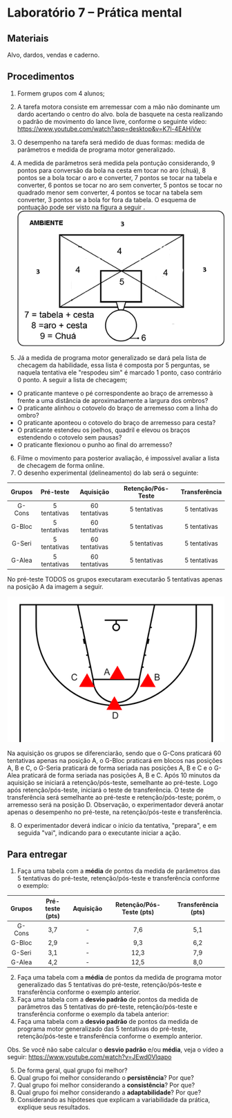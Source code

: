 # Laboratório 7 – Prática mental
## Materiais
Alvo, dardos, vendas e caderno. 
## Procedimentos
1. Formem grupos com 4 alunos;
2. A tarefa motora consiste em arremessar com a mão não dominante um dardo acertando o centro do alvo.  bola de basquete na cesta realizando o padrão de movimento do lance livre, conforme o seguinte vídeo: https://www.youtube.com/watch?app=desktop&v=K7l-4EAHiVw
3. O desempenho na tarefa será medido de duas formas: medida de parâmetros e medida de programa motor generalizado.
4. A medida de parâmetros será medida pela pontução considerando, 9 pontos para conversão da bola na cesta em tocar no aro (chuá), 8 pontos se a bola tocar o aro e converter, 7 pontos se tocar na tabela e converter, 6 pontos se tocar no aro sem converter, 5 pontos se tocar no quadrado menor sem converter, 4 pontos se tocar na tabela sem converter, 3 pontos se a bola for fora da tabela. O esquema de pontuação pode ser visto na figura a seguir .
![Texto alternativo](https://github.com/apolinario-souza/teaching/blob/main/AprendizagemMotora(EFI04168)/Lab/FIG/tabela_basquete.png)

5. Já a medida de programa motor generalizado se dará pela lista de checagem da habilidade, essa lista é composta por 5 perguntas, se naquela tentativa ele "respodeu sim" é marcado 1 ponto, caso contrário 0 ponto. A seguir a lista de checagem;
   
- O praticante manteve o pé correspondente ao braço de arremesso à frente a uma distância de aproximadamente a largura dos ombros?
- O praticante alinhou o cotovelo do braço de arremesso com a linha do ombro?
- O praticante aponteou o cotovelo do braço de arremesso para cesta? 
- O praticante estendeu os joelhos, quadril e elevou os braços estendendo o cotovelo sem pausas?
- O praticante flexionou o punho ao final do arremesso?

6. Filme o movimento para posterior avaliação, é impossível avaliar a lista de checagem de forma online.
7. O desenho experimental (delineamento) do lab será o seguinte:

| Grupos | Pré-teste| Aquisição | Retenção/Pós-Teste |Transferência |
|:-----------:|:-----------:|:-----------:|:-----------:|:-----------:|
|G-Cons | 5 tentativas  | 60 tentativas  | 5 tentativas |5 tentativas |
|G-Bloc | 5 tentativas  | 60 tentativas  |5 tentativas |5 tentativas |
|G-Seri | 5 tentativas  | 60 tentativas  |5 tentativas |5 tentativas |
|G-Alea | 5 tentativas  | 60 tentativas  |5 tentativas |5 tentativas |

No pré-teste TODOS os grupos executaram executarão 5 tentativas apenas na posição A da imagem a seguir. 

![Texto alternativo](https://github.com/apolinario-souza/teaching/blob/main/AprendizagemMotora(EFI04168)/Lab/FIG/posicoes_lab6.png)

Na aquisição os grupos se diferenciarão, sendo que o G-Cons praticará 60 tentativas apenas na posição A, o G-Bloc praticará em blocos nas posições A, B e C, o G-Seria praticará de forma seriada nas posições A, B e C e o G-Alea praticará de forma seriada nas posições A, B e C.  Após 10 minutos da aquisição se iniciará a retenção/pós-teste, semelhante ao pré-teste. Logo após retenção/pós-teste, iniciará o teste de transferência. O teste de transferência será semelhante ao pré-teste e retenção/pós-teste; porém, o arremesso será na posição D. Observação, o experimentador deverá anotar apenas o desempenho no pré-teste, na retenção/pós-teste e transferência.

8. O experimentador deverá indicar o início da tentativa, "prepara", e em seguida "vai", indicando para o executante iniciar a ação.

## Para entregar
1. Faça uma tabela com a **média** de pontos da medida de parâmetros das 5 tentativas do pré-teste, retenção/pós-teste e transferência conforme o exemplo:

| Grupos | Pré-teste (pts)| Aquisição | Retenção/Pós-Teste (pts) | Transferência (pts) |
|:-----------:|:-----------:|:-----------:|:-----------:|:-----------:|
|G-Cons | 3,7  | - | 7,6 |5,1|
|G-Bloc | 2,9  | - | 9,3|6,2|
|G-Seri | 3,1  | -  |12,3|7,9 |
|G-Alea | 4,2  |- |12,5 |8,0 |

2. Faça uma tabela com a **média** de pontos da medida de programa motor generalizado das 5 tentativas do pré-teste, retenção/pós-teste e transferência conforme o exemplo anterior.
3. Faça uma tabela com a **desvio padrão** de pontos da medida de parâmetros das 5 tentativas do pré-teste, retenção/pós-teste e transferência conforme o exemplo da tabela anterior:
4. Faça uma tabela com a **desvio padrão** de pontos da medida de programa motor generalizado das 5 tentativas do pré-teste, retenção/pós-teste e transferência conforme o exemplo anterior.

Obs. Se você não sabe calcular o **desvio padrão** e/ou **média**, veja o vídeo a seguir: https://www.youtube.com/watch?v=JEwd0Vlqapo

5. De forma geral, qual grupo foi melhor?
6. Qual grupo foi melhor considerando o **persistência**? Por que?
7. Qual grupo foi melhor considerando a **consistência**? Por que?
8. Qual grupo foi melhor considerando a **adaptabilidade**? Por que?
9. Considerando as hipóteses que explicam a variabilidade da prática, explique seus resultados.
